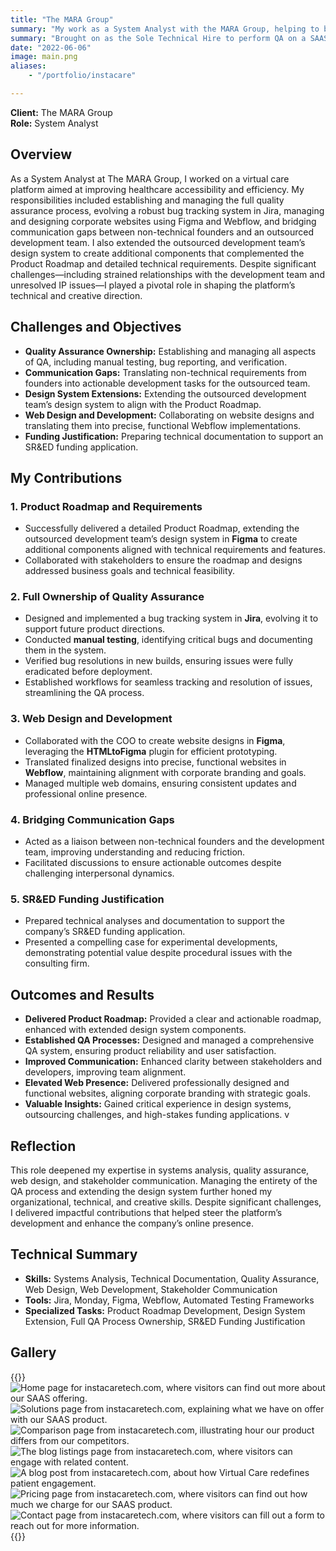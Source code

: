 ```yaml
---
title: "The MARA Group"
summary: "My work as a System Analyst with the MARA Group, helping to bring a SAAS Product to launch in the Digital Health space."
summary: "Brought on as the Sole Technical Hire to perform QA on a SAAS Application in the Virtual Health Space, developed by an outsourced Ukrainian development firm. This was my first startup experience, and I got to wear a lot of hats, including defending our rationale against the SR/ED board, and substantial efforts in creating a Product Roadmap, and Bug-Tracking System in Jira, creating designs in Figma, and developing websites in WebFlow."
date: "2022-06-06"
image: main.png
aliases:
    - "/portfolio/instacare"

---
```

**Client:** The MARA Group  
**Role:** System Analyst

## Overview
As a System Analyst at The MARA Group, I worked on a virtual care platform aimed at improving healthcare 
accessibility and efficiency. My responsibilities included establishing and managing the full quality 
assurance process, evolving a robust bug tracking system in Jira, managing and designing corporate websites 
using Figma and Webflow, and bridging communication gaps between non-technical founders and an outsourced 
development team. I also extended the outsourced development team’s design system to create additional 
components that complemented the Product Roadmap and detailed technical requirements. Despite significant 
challenges—including strained relationships with the development team and unresolved IP issues—I played a 
pivotal role in shaping the platform’s technical and creative direction.

## Challenges and Objectives
- **Quality Assurance Ownership:** Establishing and managing all aspects of QA, including manual testing, bug reporting, and verification.
- **Communication Gaps:** Translating non-technical requirements from founders into actionable development tasks for the outsourced team.
- **Design System Extensions:** Extending the outsourced development team’s design system to align with the Product Roadmap.
- **Web Design and Development:** Collaborating on website designs and translating them into precise, functional Webflow implementations.
- **Funding Justification:** Preparing technical documentation to support an SR&ED funding application.

## My Contributions

### 1. Product Roadmap and Requirements
- Successfully delivered a detailed Product Roadmap, extending the outsourced development team’s design system in **Figma** to create additional components aligned with technical requirements and features.
- Collaborated with stakeholders to ensure the roadmap and designs addressed business goals and technical feasibility.

### 2. Full Ownership of Quality Assurance
- Designed and implemented a bug tracking system in **Jira**, evolving it to support future product directions.
- Conducted **manual testing**, identifying critical bugs and documenting them in the system.
- Verified bug resolutions in new builds, ensuring issues were fully eradicated before deployment.
- Established workflows for seamless tracking and resolution of issues, streamlining the QA process.

### 3. Web Design and Development
- Collaborated with the COO to create website designs in **Figma**, leveraging the **HTMLtoFigma** plugin for efficient prototyping.
- Translated finalized designs into precise, functional websites in **Webflow**, maintaining alignment with corporate branding and goals.
- Managed multiple web domains, ensuring consistent updates and professional online presence.

### 4. Bridging Communication Gaps
- Acted as a liaison between non-technical founders and the development team, improving understanding and reducing friction.
- Facilitated discussions to ensure actionable outcomes despite challenging interpersonal dynamics.

### 5. SR&ED Funding Justification
- Prepared technical analyses and documentation to support the company’s SR&ED funding application.
- Presented a compelling case for experimental developments, demonstrating potential value despite procedural issues with the consulting firm.

## Outcomes and Results
- **Delivered Product Roadmap:** Provided a clear and actionable roadmap, enhanced with extended design system components.
- **Established QA Processes:** Designed and managed a comprehensive QA system, ensuring product reliability and user satisfaction.
- **Improved Communication:** Enhanced clarity between stakeholders and developers, improving team alignment.
- **Elevated Web Presence:** Delivered professionally designed and functional websites, aligning corporate branding with strategic goals.
- **Valuable Insights:** Gained critical experience in design systems, outsourcing challenges, and high-stakes funding applications. v

## Reflection
This role deepened my expertise in systems analysis, quality assurance, web design, and stakeholder 
communication. Managing the entirety of the QA process and extending the design system further honed my 
organizational, technical, and creative skills. Despite significant challenges, I delivered impactful 
contributions that helped steer the platform’s development and enhance the company’s online presence.

## Technical Summary

- **Skills:** Systems Analysis, Technical Documentation, Quality Assurance, Web Design, Web Development, Stakeholder Communication
- **Tools:** Jira, Monday, Figma, Webflow, Automated Testing Frameworks
- **Specialized Tasks:** Product Roadmap Development, Design System Extension, Full QA Process Ownership, SR&ED Funding Justification

## Gallery
{{<gallery>}}
<img src="instacaretech/home.png" alt="Home page for instacaretech.com, where visitors can find out more about our SAAS offering." class="grid-w50 md:grid-w33" />
<img src="instacaretech/solutions.png" alt="Solutions page from instacaretech.com, explaining what we have on offer with our SAAS product." class="grid-w50 md:grid-w33" />
<img src="instacaretech/comparison.png" alt="Comparison page from instacaretech.com, illustrating hour our product differs from our competitors." class="grid-w50 md:grid-w33" />
<img src="instacaretech/blog-listing.png" alt="The blog listings page from instacaretech.com, where visitors can engage with related content." class="grid-w50 md:grid-w33" />
<img src="instacaretech/blog-post.png" alt="A blog post from instacaretech.com, about how Virtual Care redefines patient engagement." class="grid-w50 md:grid-w33" />
<img src="instacaretech/pricing.png" alt="Pricing page from instacaretech.com, where visitors can find out how much we charge for our SAAS product." class="grid-w50 md:grid-w33" />
<img src="instacaretech/contact.png" alt="Contact page from instacaretech.com, where visitors can fill out a form to reach out for more information." class="grid-w50 md:grid-w33" />
{{</gallery>}}
